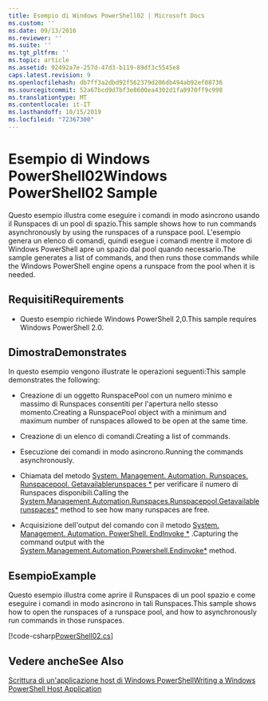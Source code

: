 ```yaml
---
title: Esempio di Windows PowerShell02 | Microsoft Docs
ms.custom: ''
ms.date: 09/13/2016
ms.reviewer: ''
ms.suite: ''
ms.tgt_pltfrm: ''
ms.topic: article
ms.assetid: 92492a7e-257d-47d3-b119-89df3c5545e8
caps.latest.revision: 9
ms.openlocfilehash: db7ff3a2dbd92f562379d206db494ab92ef08736
ms.sourcegitcommit: 52a67bcd9d7bf3e8600ea4302d1fa8970ff9c998
ms.translationtype: MT
ms.contentlocale: it-IT
ms.lasthandoff: 10/15/2019
ms.locfileid: "72367300"
---
```

# <a name="windows-powershell02-sample"></a><span data-ttu-id="c2d99-102">Esempio di Windows PowerShell02</span><span class="sxs-lookup"><span data-stu-id="c2d99-102">Windows PowerShell02 Sample</span></span>

<span data-ttu-id="c2d99-103">Questo esempio illustra come eseguire i comandi in modo asincrono usando il Runspaces di un pool di spazio.</span><span class="sxs-lookup"><span data-stu-id="c2d99-103">This sample shows how to run commands asynchronously by using the runspaces of a runspace pool.</span></span> <span data-ttu-id="c2d99-104">L'esempio genera un elenco di comandi, quindi esegue i comandi mentre il motore di Windows PowerShell apre un spazio dal pool quando necessario.</span><span class="sxs-lookup"><span data-stu-id="c2d99-104">The sample generates a list of commands, and then runs those commands while the Windows PowerShell engine opens a runspace from the pool when it is needed.</span></span>

## <a name="requirements"></a><span data-ttu-id="c2d99-105">Requisiti</span><span class="sxs-lookup"><span data-stu-id="c2d99-105">Requirements</span></span>

- <span data-ttu-id="c2d99-106">Questo esempio richiede Windows PowerShell 2,0.</span><span class="sxs-lookup"><span data-stu-id="c2d99-106">This sample requires Windows PowerShell 2.0.</span></span>

## <a name="demonstrates"></a><span data-ttu-id="c2d99-107">Dimostra</span><span class="sxs-lookup"><span data-stu-id="c2d99-107">Demonstrates</span></span>

<span data-ttu-id="c2d99-108">In questo esempio vengono illustrate le operazioni seguenti:</span><span class="sxs-lookup"><span data-stu-id="c2d99-108">This sample demonstrates the following:</span></span>

- <span data-ttu-id="c2d99-109">Creazione di un oggetto RunspacePool con un numero minimo e massimo di Runspaces consentiti per l'apertura nello stesso momento.</span><span class="sxs-lookup"><span data-stu-id="c2d99-109">Creating a RunspacePool object with a minimum and maximum number of runspaces allowed to be open at the same time.</span></span>

- <span data-ttu-id="c2d99-110">Creazione di un elenco di comandi.</span><span class="sxs-lookup"><span data-stu-id="c2d99-110">Creating a list of commands.</span></span>

- <span data-ttu-id="c2d99-111">Esecuzione dei comandi in modo asincrono.</span><span class="sxs-lookup"><span data-stu-id="c2d99-111">Running the commands asynchronously.</span></span>

- <span data-ttu-id="c2d99-112">Chiamata del metodo [System. Management. Automation. Runspaces. Runspacepool. Getavailablerunspaces \*](/dotnet/api/System.Management.Automation.Runspaces.RunspacePool.GetAvailableRunspaces) per verificare il numero di Runspaces disponibili.</span><span class="sxs-lookup"><span data-stu-id="c2d99-112">Calling the [System.Management.Automation.Runspaces.Runspacepool.Getavailablerunspaces\*](/dotnet/api/System.Management.Automation.Runspaces.RunspacePool.GetAvailableRunspaces) method to see how many runspaces are free.</span></span>

- <span data-ttu-id="c2d99-113">Acquisizione dell'output del comando con il metodo [System. Management. Automation. PowerShell. EndInvoke \*](/dotnet/api/System.Management.Automation.PowerShell.EndInvoke) .</span><span class="sxs-lookup"><span data-stu-id="c2d99-113">Capturing the command output with the [System.Management.Automation.Powershell.Endinvoke\*](/dotnet/api/System.Management.Automation.PowerShell.EndInvoke) method.</span></span>

## <a name="example"></a><span data-ttu-id="c2d99-114">Esempio</span><span class="sxs-lookup"><span data-stu-id="c2d99-114">Example</span></span>

<span data-ttu-id="c2d99-115">Questo esempio illustra come aprire il Runspaces di un pool spazio e come eseguire i comandi in modo asincrono in tali Runspaces.</span><span class="sxs-lookup"><span data-stu-id="c2d99-115">This sample shows how to open the runspaces of a runspace pool, and how to asynchronously run commands in those runspaces.</span></span>

[!code-csharp[PowerShell02.cs](../../../../powershell-sdk-samples/SDK-2.0/csharp/PowerShell02/PowerShell02.cs#L11-L96 "PowerShell02.cs")]

## <a name="see-also"></a><span data-ttu-id="c2d99-116">Vedere anche</span><span class="sxs-lookup"><span data-stu-id="c2d99-116">See Also</span></span>

[<span data-ttu-id="c2d99-117">Scrittura di un'applicazione host di Windows PowerShell</span><span class="sxs-lookup"><span data-stu-id="c2d99-117">Writing a Windows PowerShell Host Application</span></span>](./writing-a-windows-powershell-host-application.md)
